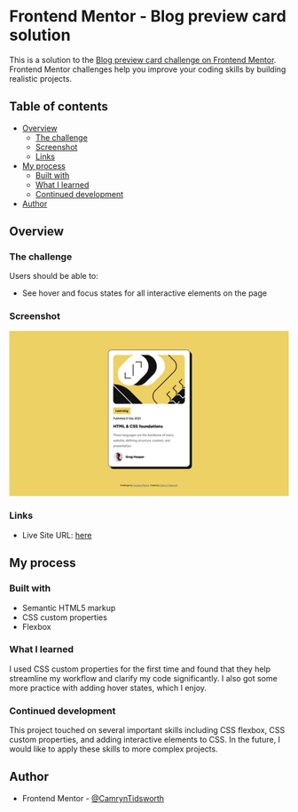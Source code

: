 # Frontend Mentor - Blog preview card solution

This is a solution to the [Blog preview card challenge on Frontend Mentor](https://www.frontendmentor.io/challenges/blog-preview-card-ckPaj01IcS). Frontend Mentor challenges help you improve your coding skills by building realistic projects. 

## Table of contents

- [Overview](#overview)
  - [The challenge](#the-challenge)
  - [Screenshot](#screenshot)
  - [Links](#links)
- [My process](#my-process)
  - [Built with](#built-with)
  - [What I learned](#what-i-learned)
  - [Continued development](#continued-development)
- [Author](#author)

## Overview

### The challenge

Users should be able to:

- See hover and focus states for all interactive elements on the page

### Screenshot

![](assets/images/screenshot.png/)

### Links

- Live Site URL: [here](https://camryntidsworth.github.io/blog-preview-card/)

## My process

### Built with

- Semantic HTML5 markup
- CSS custom properties
- Flexbox

### What I learned

I used CSS custom properties for the first time and found that they help streamline my workflow and clarify my code significantly. I also got some more practice with adding hover states, which I enjoy. 

### Continued development

This project touched on several important skills including CSS flexbox, CSS custom properties, and adding interactive elements to CSS. In the future, I would like to apply these skills to more complex projects.

## Author

- Frontend Mentor - [@CamrynTidsworth](https://www.frontendmentor.io/profile/CamrynTidsworth)

